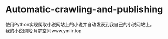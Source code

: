 # Automatic-crawling-and-publishing
使用Python实现爬取小说网站上的小说并自动发表到我自己的小说网站上。  
我的小说网站:月梦空间www.ymiir.top
